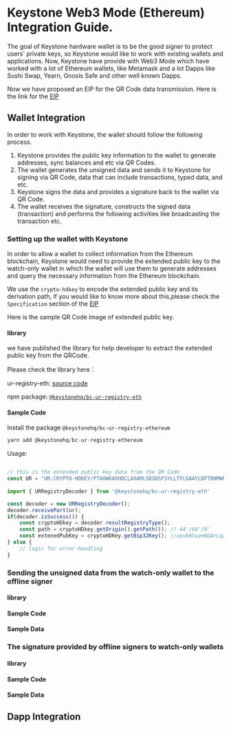# Keystone Web3 Mode (Ethereum) Integration Guide.
The goal of Keystone hardware wallet is to be the good signer to protect users' private keys, so Keystone would like to work with existing wallets and applications. Now, Keystone have provide with Web3 Mode which have worked with a lot of Ethereum wallets, like Metamask and a lot Dapps like Sushi Swap, Yearn, Gnosis Safe and other well known Dapps.

Now we have proposed an EIP for the QR Code data transmission. Here is the link for the [EIP](https://github.com/ethereum/EIPs/pull/4527)


## Wallet Integration
In order to work with Keystone, the wallet should follow the following process.
1. Keystone provides the public key information to the wallet to generate addresses, sync balances and etc via QR Codes.
2. The wallet generates the unsigned data and sends it to Keystone for signing via QR Code, data that can include transactions, typed data, and etc.
3. Keystone signs the data and provides a signature back to the wallet via QR Code.
4. The wallet receives the signature, constructs the signed data (transaction) and performs the following activities like broadcasting the transaction etc.

### Setting up the wallet with Keystone
In order to allow a wallet to collect information from the Ethereum blockchain, Keystone would need to provide the extended public key to the watch-only wallet in which the wallet will use them to generate addresses and query the necessary information from the Ethereum blockchain.

We use the `crypto-hdkey` to encode the extended public key and its derivation path, if you would like to know more about this,please check the `Specification` section of the [EIP](https://github.com/ethereum/EIPs/pull/4527)

Here is the sample QR Code image of extended public key.

#### library
we have published the library for help developer to extract the extended public key from the QRCode. 

Please check the library here：

ur-registry-eth: [source code](https://github.com/KeystoneHQ/keystone-airgaped-base/tree/master/packages/ur-registry-eth)

npm package: [`@keystonehq/bc-ur-registry-eth`](https://www.npmjs.com/package/@keystonehq/bc-ur-registry-eth)

#### Sample Code
Install the package `@keystonehq/bc-ur-registry-ethereum`

```js
yarn add @keystonehq/bc-ur-registry-ethereum
```

Usage:

```js

// this is the extended public key data from the QR Code
const UR = "UR:CRYPTO-HDKEY/PTAOWKAXHDCLAXAMLSDSDSFSYLLTFLGAAYLDFTBNMWRDPAHLPTJSFDOSDPONAAEENYHKMOYLREJLGOAAHDCXSEJORFDRBNSKKBESEHPMLDMTCYPMRSBNDRKBIDKIFLSSWLTIESDRHKTSZTHGHHINAHTAADEHOEADCSFNAOAEAMTAADDYOTADLNCSDWYKCSFNYKAEYKAOCYZCTEHDWKAXAXATTAADDYOEADLRAEWKLAWKAXAEAYCYPFKPEOASASISGRIHKKJKJYJLJTIHBKJOHSIAIAJLKPJTJYDMJKJYHSJTIEHSJPIEKBJZJTYN"
 
import { URRegistryDecoder } from '@keystonehq/bc-ur-registry-eth'

const decoder = new URRegistryDecoder();
decoder.receivePart(ur);
if(decoder.isSuccess()) {
    const cryptoHDkey = decoder.resultRegistryType();
    const path = cryptoHDkey.getOrigin().getPath()); // 44'/60'/0'
    const extenedPubKey = cryptoHDKey.getBip32Key(); //xpub6CwzeNGArLq2XuEwGtycrise31bP3dZe1cim6urwWvyJ4D4EStJtp7ppZfHbi8pQTiEyapmGQS7NMrEarbDwPdjNMkGKSQEtpXytCWcQvH4
} else {
    // logic for error handling
}
```

### Sending the unsigned data from the watch-only wallet to the offline signer

#### library

#### Sample Code

#### Sample Data


### The signature provided by offline signers to watch-only wallets


#### library

#### Sample Code

#### Sample Data



## Dapp Integration
